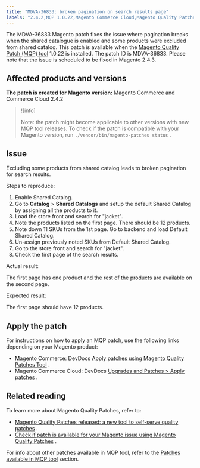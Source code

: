 ```yaml
---
title: "MDVA-36833: broken pagination on search results page"
labels: "2.4.2,MQP 1.0.22,Magento Commerce Cloud,Magento Quality Patches,catalog,pagination,search,shared catalog,support tools"
---
```


The MDVA-36833 Magento patch fixes the issue where pagination breaks when the shared catalogue is enabled and some products were excluded from shared catalog. This patch is available when the [Magento Quality Patch (MQP) tool](https://support.magento.com/hc/en-us/articles/360047139492) 1.0.22 is installed. The patch ID is MDVA-36833. Please note that the issue is scheduled to be fixed in Magento 2.4.3.

## Affected products and versions

 **The patch is created for Magento version:** Magento Commerce and Commerce Cloud 2.4.2

>![info]
>
>Note: the patch might become applicable to other versions with new MQP tool releases. To check if the patch is compatible with your Magento version, run `./vendor/bin/magento-patches status` .

## Issue

Excluding some products from shared catalog leads to broken pagination for search results.

 <span class="wysiwyg-underline">Steps to reproduce:</span> 

1. Enable Shared Catalog.
1. Go to **Catalog** > **Shared Catalogs** and setup the default Shared Catalog by assigning all the products to it.
1. Load the store front and search for "jacket".
1. Note the products listed on the first page. There should be 12 products.
1. Note down 11 SKUs from the 1st page. Go to backend and load Default Shared Catalog.
1. Un-assign previously noted SKUs from Default Shared Catalog.
1. Go to the store front and search for "jacket".
1. Check the first page of the search results.

 <span class="wysiwyg-underline">Actual result:</span> 

The first page has one product and the rest of the products are available on the second page.

 <span class="wysiwyg-underline">Expected result:</span> 

The first page should have 12 products.

## Apply the patch

For instructions on how to apply an MQP patch, use the following links depending on your Magento product:

* Magento Commerce: DevDocs [Apply patches using Magento Quality Patches Tool](https://devdocs.magento.com/guides/v2.4/comp-mgr/patching/mqp.html) .
* Magento Commerce Cloud: DevDocs [Upgrades and Patches > Apply patches](https://devdocs.magento.com/cloud/project/project-patch.html) .

## Related reading

To learn more about Magento Quality Patches, refer to:

* [Magento Quality Patches released: a new tool to self-serve quality patches](https://support.magento.com/hc/en-us/articles/360047139492) .
* [Check if patch is available for your Magento issue using Magento Quality Patches](https://support.magento.com/hc/en-us/articles/360047125252) .

For info about other patches available in MQP tool, refer to the [Patches available in MQP tool](https://support.magento.com/hc/en-us/sections/360010506631-Patches-available-in-MQP-tool-) section.